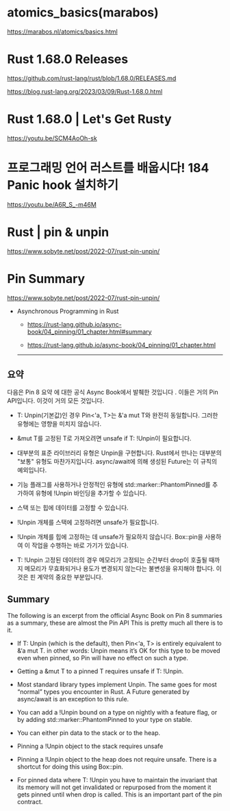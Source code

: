 # atomics_basics(marabos)

https://marabos.nl/atomics/basics.html

# Rust 1.68.0 Releases

https://github.com/rust-lang/rust/blob/1.68.0/RELEASES.md

https://blog.rust-lang.org/2023/03/09/Rust-1.68.0.html

# Rust 1.68.0 | Let's Get Rusty

https://youtu.be/SCM4AoOh-sk

# 프로그래밍 언어 러스트를 배웁시다! 184 Panic hook 설치하기

https://youtu.be/A6R_S_-m46M

# Rust | pin & unpin

https://www.sobyte.net/post/2022-07/rust-pin-unpin/

# Pin Summary

https://www.sobyte.net/post/2022-07/rust-pin-unpin/

- Asynchronous Programming in Rust

  - https://rust-lang.github.io/async-book/04_pinning/01_chapter.html#summary

  - https://rust-lang.github.io/async-book/04_pinning/01_chapter.html

  <hr>

## 요약

다음은 Pin 8 요약 에 대한 공식 Async Book에서 발췌한 것입니다 . 이들은 거의 Pin API입니다. 이것이 거의 모든 것입니다.

- T: Unpin(기본값)인 경우 Pin<'a, T>는 &'a mut T와 완전히 동일합니다. 그러한 유형에는 영향을 미치지 않습니다.

- &mut T를 고정된 T로 가져오려면 unsafe if T: !Unpin이 필요합니다.

- 대부분의 표준 라이브러리 유형은 Unpin을 구현합니다. Rust에서 만나는 대부분의 "보통" 유형도 마찬가지입니다. async/await에 의해 생성된 Future는 이 규칙의 예외입니다.

- 기능 플래그를 사용하거나 안정적인 유형에 std::marker::PhantomPinned를 추가하여 유형에 !Unpin 바인딩을 추가할 수 있습니다.

- 스택 또는 힙에 데이터를 고정할 수 있습니다.

- !Unpin 개체를 스택에 고정하려면 unsafe가 필요합니다.

- !Unpin 개체를 힙에 고정하는 데 unsafe가 필요하지 않습니다. Box::pin을 사용하여 이 작업을 수행하는 바로 가기가 있습니다.

- T: !Unpin 고정된 데이터의 경우 메모리가 고정되는 순간부터 drop이 호출될 때까지 메모리가 무효화되거나 용도가 변경되지 않는다는 불변성을 유지해야 합니다. 이것은 핀 계약의 중요한 부분입니다.

## Summary

The following is an excerpt from the official Async Book on Pin 8 summaries as a summary, these are almost the Pin API This is pretty much all there is to it.

- If T: Unpin (which is the default), then Pin<‘a, T> is entirely equivalent to &‘a mut T. in other words: Unpin means it’s OK for this type to be moved even when pinned, so Pin will have no effect on such a type.

- Getting a &mut T to a pinned T requires unsafe if T: !Unpin.

- Most standard library types implement Unpin. The same goes for most “normal” types you encounter in Rust. A Future generated by async/await is an exception to this rule.

- You can add a !Unpin bound on a type on nightly with a feature flag, or by adding std::marker::PhantomPinned to your type on stable.

- You can either pin data to the stack or to the heap.

- Pinning a !Unpin object to the stack requires unsafe

- Pinning a !Unpin object to the heap does not require unsafe. There is a shortcut for doing this using Box::pin.

- For pinned data where T: !Unpin you have to maintain the invariant that its memory will not get invalidated or repurposed from the moment it gets pinned until when drop is called. This is an important part of the pin contract.
